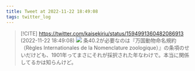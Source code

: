 ```yaml
---
title: Tweet at 2022-11-22 18:49:08
tags: twitter_log
---
```


> [!CITE] https://twitter.com/kaisekiriu/status/1594991360482086913 (2022-11-22 18:49:08)
> ![](https://twitter.com/kaisekiriu/status/1594991360482086913)
> 条40.2が必要なのは『万国動物命名規約（Règles Internationales de la Nomenclature zoologique）』の条項のせいだけども、1901年ってまさにそれが採択された年なわけで。本当に関係してるかは知らんけど。
